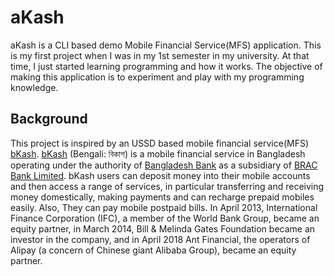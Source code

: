# aKash #
aKash is a CLI based demo Mobile Financial Service(MFS) application. This is my first project when I was in my 1st semester in my university. At that time, I just started learning programming and how it works. The objective of making this application is to experiment and play with my programming knowledge. 

## **Background** ##
This project is inspired by an USSD based mobile financial service(MFS) [bKash](http://www.bkash.com/). [bKash](http://www.bkash.com/) (Bengali: বিকাশ) is a mobile financial service in Bangladesh operating under the authority of [Bangladesh Bank](https://en.wikipedia.org/wiki/Bangladesh_Bank) as a subsidiary of [BRAC Bank Limited](https://en.wikipedia.org/wiki/BRAC_Bank_Limited). bKash users can deposit money into their mobile accounts and then access a range of services, in particular transferring and receiving money domestically, making payments and can recharge prepaid mobiles easily. Also, They can pay mobile postpaid bills. In April 2013, International Finance Corporation (IFC), a member of the World Bank Group, became an equity partner, in March 2014, Bill & Melinda Gates Foundation became an investor in the company, and in April 2018 Ant Financial, the operators of Alipay (a concern of Chinese giant Alibaba Group), became an equity partner.

